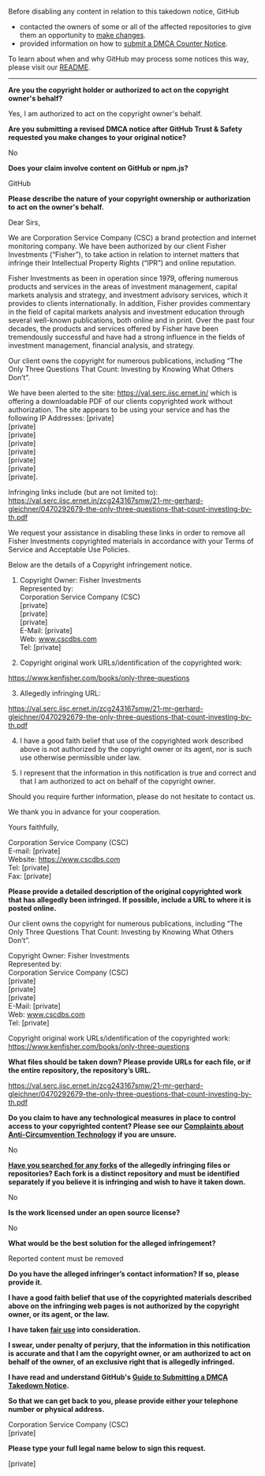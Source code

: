 Before disabling any content in relation to this takedown notice, GitHub
- contacted the owners of some or all of the affected repositories to give them an opportunity to [make changes](https://docs.github.com/en/github/site-policy/dmca-takedown-policy#a-how-does-this-actually-work).
- provided information on how to [submit a DMCA Counter Notice](https://docs.github.com/en/articles/guide-to-submitting-a-dmca-counter-notice).

To learn about when and why GitHub may process some notices this way, please visit our [README](https://github.com/github/dmca/blob/master/README.md#anatomy-of-a-takedown-notice).

---

**Are you the copyright holder or authorized to act on the copyright owner's behalf?**

Yes, I am authorized to act on the copyright owner's behalf.

**Are you submitting a revised DMCA notice after GitHub Trust & Safety requested you make changes to your original notice?**

No

**Does your claim involve content on GitHub or npm.js?**

GitHub

**Please describe the nature of your copyright ownership or authorization to act on the owner's behalf.**

Dear Sirs,

We are Corporation Service Company (CSC) a brand protection and internet monitoring company. We have been authorized by our client Fisher Investments (“Fisher”), to take action in relation to internet matters that infringe their Intellectual Property Rights (“IPR”) and online reputation.

Fisher Investments as been in operation since 1979, offering numerous products and services in the areas of investment management, capital markets analysis and strategy, and investment advisory services, which it provides to clients internationally. In addition, Fisher provides commentary in the field of capital markets analysis and investment education through several well-known publications, both online and in print. Over the past four decades, the products and services offered by Fisher have been tremendously successful and have had a strong influence in the fields of investment management, financial analysis, and strategy.

Our client owns the copyright for numerous publications, including “The Only Three Questions That Count: Investing by Knowing What Others Don’t”.

We have been alerted to the site: https://val.serc.iisc.ernet.in/ which is offering a downloadable PDF of our clients copyrighted work without authorization. The site appears to be using your service and has the following IP Addresses: [private]  
[private]  
[private]  
[private]  
[private]  
[private]  
[private]  
[private].  

Infringing links include (but are not limited to):  
https://val.serc.iisc.ernet.in/zcg243167smw/21-mr-gerhard-gleichner/0470292679-the-only-three-questions-that-count-investing-by-th.pdf

We request your assistance in disabling these links in order to remove all Fisher Investments copyrighted materials in accordance with your Terms of Service and Acceptable Use Policies.

Below are the details of a Copyright infringement notice.

1. Copyright Owner: Fisher Investments  
Represented by:  
Corporation Service Company (CSC)  
[private]  
[private]  
[private]  
E-Mail: [private]  
Web: www.cscdbs.com  
Tel: [private]  

2. Copyright original work URLs/identification of the copyrighted work:

https://www.kenfisher.com/books/only-three-questions

3. Allegedly infringing URL:

https://val.serc.iisc.ernet.in/zcg243167smw/21-mr-gerhard-gleichner/0470292679-the-only-three-questions-that-count-investing-by-th.pdf

4. I have a good faith belief that use of the copyrighted work described above is not authorized by the copyright owner or its agent, nor is such use otherwise permissible under law.

5. I represent that the information in this notification is true and correct and that I am authorized to act on behalf of the copyright owner.

Should you require further information, please do not hesitate to contact us.

We thank you in advance for your cooperation.

Yours faithfully,

Corporation Service Company (CSC)  
E-mail: [private]  
Website: https://www.cscdbs.com  
Tel: [private]  
Fax: [private]  

**Please provide a detailed description of the original copyrighted work that has allegedly been infringed. If possible, include a URL to where it is posted online.**

Our client owns the copyright for numerous publications, including “The Only Three Questions That Count: Investing by Knowing What Others Don’t”.

Copyright Owner: Fisher Investments  
Represented by:  
Corporation Service Company (CSC)  
[private]  
[private]  
[private]  
E-Mail: [private]  
Web: www.cscdbs.com  
Tel: [private]  

Copyright original work URLs/identification of the copyrighted work:  
https://www.kenfisher.com/books/only-three-questions

**What files should be taken down? Please provide URLs for each file, or if the entire repository, the repository’s URL.**

https://val.serc.iisc.ernet.in/zcg243167smw/21-mr-gerhard-gleichner/0470292679-the-only-three-questions-that-count-investing-by-th.pdf

**Do you claim to have any technological measures in place to control access to your copyrighted content? Please see our <a href="https://docs.github.com/articles/guide-to-submitting-a-dmca-takedown-notice#complaints-about-anti-circumvention-technology">Complaints about Anti-Circumvention Technology</a> if you are unsure.**

No

**<a href="https://docs.github.com/articles/dmca-takedown-policy#b-what-about-forks-or-whats-a-fork">Have you searched for any forks</a> of the allegedly infringing files or repositories? Each fork is a distinct repository and must be identified separately if you believe it is infringing and wish to have it taken down.**

No

**Is the work licensed under an open source license?**

No

**What would be the best solution for the alleged infringement?**

Reported content must be removed

**Do you have the alleged infringer’s contact information? If so, please provide it.**

**I have a good faith belief that use of the copyrighted materials described above on the infringing web pages is not authorized by the copyright owner, or its agent, or the law.**

**I have taken <a href="https://www.lumendatabase.org/topics/22">fair use</a> into consideration.**

**I swear, under penalty of perjury, that the information in this notification is accurate and that I am the copyright owner, or am authorized to act on behalf of the owner, of an exclusive right that is allegedly infringed.**

**I have read and understand GitHub's <a href="https://docs.github.com/articles/guide-to-submitting-a-dmca-takedown-notice/">Guide to Submitting a DMCA Takedown Notice</a>.**

**So that we can get back to you, please provide either your telephone number or physical address.**

Corporation Service Company (CSC)  
[private]  

**Please type your full legal name below to sign this request.**

[private]  
